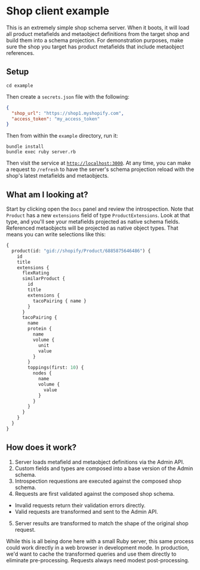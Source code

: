 # Shop client example

This is an extremely simple shop schema server. When it boots, it will load all product metafields and metaobject definitions from the target shop and build them into a schema projection. For demonstration purposes, make sure the shop you target has product metafields that include metaobject references.

## Setup

```shell
cd example
```

Then create a `secrets.json` file with the following:

```json
{
  "shop_url": "https://shop1.myshopify.com",
  "access_token": "my_access_token"
}
```

Then from within the `example` directory, run it:

```shell
bundle install
bundle exec ruby server.rb
```

Then visit the service at [`http://localhost:3000`](http://localhost:3000). At any time, you can make a request to `/refresh` to have the server's schema projection reload with the shop's latest metafields and metaobjects.

## What am I looking at?

Start by clicking open the `Docs` panel and review the introspection. Note that `Product` has a new `extensions` field of type `ProductExtensions`. Look at that type, and you'll see your metafields projected as native schema fields. Referenced metaobjects will be projected as native object types. That means you can write selections like this:

```graphql
{
  product(id: "gid://shopify/Product/6885875646486") {
    id
    title
    extensions {
      flexRating
      similarProduct {
        id
        title
        extensions {
          tacoPairing { name }
        }
      }
      tacoPairing {
        name
        protein {
          name
          volume {
            unit
            value
          }
        }
        toppings(first: 10) {
          nodes {
            name
            volume {
              value
            }
          }
        }
      }
    }
  }
}
```

## How does it work?

1. Server loads metafield and metaobject definitions via the Admin API.
2. Custom fields and types are composed into a base version of the Admin schema.
3. Introspection requestions are executed against the composed shop schema.
4. Requests are first validated against the composed shop schema.
  - Invalid requests return their validation errors directly.
  - Valid requests are transformed and sent to the Admin API.
5. Server results are transformed to match the shape of the original shop request.

While this is all being done here with a small Ruby server, this same process could work directly in a web browser in development mode. In production, we'd want to cache the transformed queries and use them directly to eliminate pre-processing. Requests always need modest post-processing.
